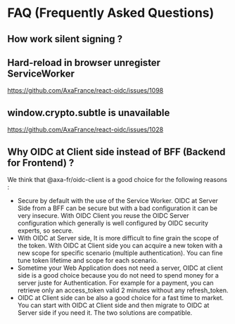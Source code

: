 ﻿
# FAQ (Frequently Asked Questions)

## How work silent signing ?

## Hard-reload in browser unregister ServiceWorker
https://github.com/AxaFrance/react-oidc/issues/1098


## window.crypto.subtle is unavailable
https://github.com/AxaFrance/react-oidc/issues/1028

## Why OIDC at Client side instead of BFF (Backend for Frontend) ?

We think that @axa-fr/oidc-client is a good choice for the following reasons :
- Secure by default with the use of the Service Worker. OIDC at Server Side from a BFF can be secure but with a bad configuration it can be very insecure. With OIDC Client you reuse the OIDC Server configuration which generally is well configured by OIDC security experts, so secure.
- With OIDC at Server side, It is more difficult to fine grain the scope of the token. With OIDC at Client side you can acquire a new token with a new scope for specific scenario (multiple authentication). You can fine tune token lifetime and scope for each scenario.
- Sometime your Web Application does not need a server, OIDC at client side is a good choice because you do not need to spend money for a server juste for Authentication. For example for a payment, you can retrieve only an access_token valid 2 minutes without any refresh_token.
- OIDC at Client side can be also a good choice for a fast time to market. You can start with OIDC at Client side and then migrate to OIDC at Server side if you need it. The two solutions are compatible.


